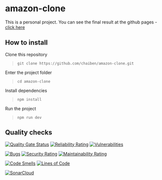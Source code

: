 # amazon-clone
This is a personal project.
You can see the final result at the github pages - [click here](https://ecommerce-55ba3.web.app/)

## How to install

Clone this repository
> `git clone https://github.com/chaiben/amazon-clone.git`

Enter the project folder
> `cd amazon-clone`

Install dependencies
> `npm install`

Run the project
> `npm run dev`

## Quality checks

[![Quality Gate Status](https://sonarcloud.io/api/project_badges/measure?project=BoccoSantiago_amazon-clone&metric=alert_status)](https://sonarcloud.io/summary/new_code?id=BoccoSantiago_amazon-clone)
[![Reliability Rating](https://sonarcloud.io/api/project_badges/measure?project=BoccoSantiago_amazon-clone&metric=reliability_rating)](https://sonarcloud.io/summary/new_code?id=BoccoSantiago_amazon-clone)
[![Vulnerabilities](https://sonarcloud.io/api/project_badges/measure?project=BoccoSantiago_amazon-clone&metric=vulnerabilities)](https://sonarcloud.io/summary/new_code?id=BoccoSantiago_amazon-clone)

[![Bugs](https://sonarcloud.io/api/project_badges/measure?project=BoccoSantiago_amazon-clone&metric=bugs)](https://sonarcloud.io/summary/new_code?id=BoccoSantiago_amazon-clone)
[![Security Rating](https://sonarcloud.io/api/project_badges/measure?project=BoccoSantiago_amazon-clone&metric=security_rating)](https://sonarcloud.io/summary/new_code?id=BoccoSantiago_amazon-clone)
[![Maintainability Rating](https://sonarcloud.io/api/project_badges/measure?project=BoccoSantiago_amazon-clone&metric=sqale_rating)](https://sonarcloud.io/summary/new_code?id=BoccoSantiago_amazon-clone)

[![Code Smells](https://sonarcloud.io/api/project_badges/measure?project=BoccoSantiago_amazon-clone&metric=code_smells)](https://sonarcloud.io/summary/new_code?id=BoccoSantiago_amazon-clone)
[![Lines of Code](https://sonarcloud.io/api/project_badges/measure?project=BoccoSantiago_amazon-clone&metric=ncloc)](https://sonarcloud.io/summary/new_code?id=BoccoSantiago_amazon-clone)

[![SonarCloud](https://sonarcloud.io/images/project_badges/sonarcloud-black.svg)](https://sonarcloud.io/summary/new_code?id=BoccoSantiago_amazon-clone)
